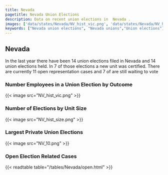 ```yaml
---
title: Nevada
pagetitle: Nevada Union Elections
description: Data on recent union elections in  Nevada .
images: ['data/states/Nevada/NV_hist_vic.png', 'data/states/Nevada/NV_hist_size.png', 'data/states/Nevada/NV_10.png']
keywords: ["Nevada union elections", "Nevada unions","Union elections"]
---
```

##  Nevada

In the last year there have been 14 union elections filed in Nevada and 14 union elections held. In 7 of those elections a new unit was certified. There are currently 11 open representation cases and 7 of are still waiting to vote

### Number Employees in a Union Election by Outcome
{{< image src="NV_hist_vic.png" >}}

### Number of Elections by Unit Size
{{< image src="NV_hist_size.png" >}}

### Largest Private Union Elections
{{< image src="NV_10.png" >}}

### Open Election Related Cases
{{< readtable table="/tables/Nevada/open.html" >}}

